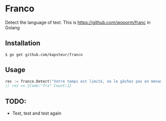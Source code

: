 Franco
======

Detect the language of text. This is https://github.com/wooorm/franc in Golang


## Installation

```
$ go get github.com/kapsteur/franco
```

## Usage

```go
res := franco.Detect("Votre temps est limité, ne le gâchez pas en menant une existence qui n’est pas la vôtre.")
// res == {Code:"fra" Count:1}
```

## TODO:

* Test, test and test again